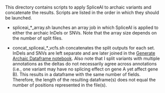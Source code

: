 This directory contains scripts to apply SpliceAI to archaic variants and concatenate the results. Scripts are listed in the order in which they should be launched.

- spliceai_*_array.sh launches an array job in which SpliceAI is applied to either the archaic InDels or SNVs. Note that the array size depends on the number of split files.

- concat_spliceai_*_vcfs.sh concatenates the split outputs for each set. InDels and SNVs are left separate and are later joined in the [Generate Archaic Dataframe notebook](https://github.com/brandcm/Archaic_Splicing/blob/main/scripts/notebooks/1_generate_archaic_dataframe.ipynb). Also note that I split variants with multiple annotations as the deltas do not necessarily agree across annotations (i.e., one variant may have no splicing effect on gene A yet affect gene B). This results in a dataframe with the same number of fields. Therefore, the length of the resulting dataframe(s) does not equal the number of positions represented in the file(s).
